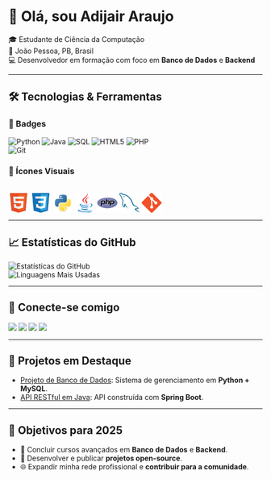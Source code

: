 # 👋 Olá, sou Adijair Araujo  

🎓 Estudante de Ciência da Computação  
📍 João Pessoa, PB, Brasil  
💻 Desenvolvedor em formação com foco em **Banco de Dados** e **Backend**  

---

## 🛠 Tecnologias & Ferramentas  

### 🔹 Badges  
![Python](https://img.shields.io/badge/-Python-3776AB?style=flat-square&logo=python&logoColor=white) 
![Java](https://img.shields.io/badge/-Java-007396?style=flat-square&logo=java&logoColor=white) 
![SQL](https://img.shields.io/badge/-SQL-4479A1?style=flat-square&logo=mysql&logoColor=white) 
![HTML5](https://img.shields.io/badge/-HTML5-E34F26?style=flat-square&logo=html5&logoColor=white) 
![PHP](https://img.shields.io/badge/-PHP-777BB4?style=flat-square&logo=php&logoColor=white)  
![Git](https://img.shields.io/badge/-Git-F05032?style=flat-square&logo=git&logoColor=white) 

### 🔹 Ícones Visuais  
<div style="display: inline_block"><br>
  <img align="center" alt="Adijair-HTML" height="40" width="40" src="https://raw.githubusercontent.com/devicons/devicon/master/icons/html5/html5-original.svg">
  <img align="center" alt="Adijair-CSS" height="40" width="40" src="https://raw.githubusercontent.com/devicons/devicon/master/icons/css3/css3-original.svg">
  <img align="center" alt="Adijair-Python" height="40" width="40" src="https://raw.githubusercontent.com/devicons/devicon/master/icons/python/python-original.svg">
  <img align="center" alt="Adijair-Java" height="40" width="40" src="https://raw.githubusercontent.com/devicons/devicon/master/icons/java/java-original.svg">
  <img align="center" alt="Adijair-PHP" height="40" width="40" src="https://raw.githubusercontent.com/devicons/devicon/master/icons/php/php-original.svg">
  <img align="center" alt="Adijair-MySQL" height="40" width="40" src="https://raw.githubusercontent.com/devicons/devicon/master/icons/mysql/mysql-original.svg">
  <img align="center" alt="Adijair-Git" height="40" width="40" src="https://raw.githubusercontent.com/devicons/devicon/master/icons/git/git-original.svg">
</div>

---

## 📈 Estatísticas do GitHub  

![Estatísticas do GitHub](https://github-readme-stats.vercel.app/api?username=Adijair&show_icons=true&theme=radical)  
![Linguagens Mais Usadas](https://github-readme-stats.vercel.app/api/top-langs/?username=Adijair&layout=compact&theme=radical)

---

## 📣 Conecte-se comigo  

<div>
  <a href="https://instagram.com/adijairaraujo" target="_blank"><img src="https://img.shields.io/badge/-Instagram-%23E4405F?style=for-the-badge&logo=instagram&logoColor=white"></a>
 	<a href="https://www.twitch.tv/adijairaraujo" target="_blank"><img src="https://img.shields.io/badge/Twitch-9146FF?style=for-the-badge&logo=twitch&logoColor=white"></a>
  <a href="mailto:adijairp05@gmail.com"><img src="https://img.shields.io/badge/-Gmail-%23333?style=for-the-badge&logo=gmail&logoColor=white"></a>
  <a href="https://www.linkedin.com/in/adijairaraujo" target="_blank"><img src="https://img.shields.io/badge/-LinkedIn-%230077B5?style=for-the-badge&logo=linkedin&logoColor=white"></a> 
</div>  

---

## 🚀 Projetos em Destaque  

- [Projeto de Banco de Dados](https://github.com/Adijair/projeto-banco-dados): Sistema de gerenciamento em **Python + MySQL**.  
- [API RESTful em Java](https://github.com/Adijair/api-rest-java): API construída com **Spring Boot**.  

---

## 🎯 Objetivos para 2025  

- 📘 Concluir cursos avançados em **Banco de Dados** e **Backend**.  
- 🧪 Desenvolver e publicar **projetos open-source**.  
- 🌐 Expandir minha rede profissional e **contribuir para a comunidade**.  
